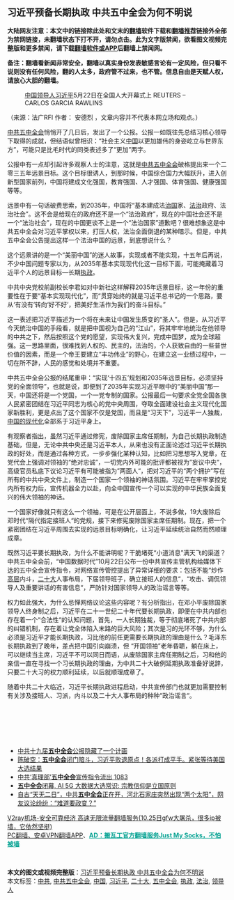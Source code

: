  <h2>习近平预备长期执政 中共五中全会为何不明说</h2> <p class="notice"><b>大陆网友注意：本文中的链接除此处和文末的<a href="https://github.com/bannedbook/fanqiang" >翻墙</a>软件下载和<a href="https://github.com/killgcd/justmysocks/blob/master/README.md">翻墙推荐</a>链接外全部为禁网链接，未翻墙状态下打不开，请勿点击。此为文字版禁闻，欲看图文视频完整版和更多禁闻，请下载<a href="https://github.com/bannedbook/fanqiang">翻墙软件或APP</a>后翻墙上禁闻网。</p><p>备注：翻墙看新闻非常安全，翻墙以真实身份发表敏感言论有一定风险，但只看不说则没有任何风险，翻的人太多，政府管不过来，也不管。信息自由是天赋人权，请放心大胆的翻墙。</b></p>  <div class="entry"> <figure>                <figcaption>                <a href="https://www.bannedbook.org/bnews/tag/%E4%B8%AD%E5%9B%BD/" class="st_tag internal_tag" rel="tag" title="标签 中国 下的日志">中国</a><a href="https://www.bannedbook.org/bnews/tag/%E9%A2%86%E5%AF%BC%E4%BA%BA/" class="st_tag internal_tag" rel="tag" title="标签 领导人 下的日志">领导人</a><a href="https://www.bannedbook.org/bnews/tag/%e4%b9%a0%e8%bf%91%e5%b9%b3/" class="st_tag internal_tag" rel="tag" title="标签 习近平 下的日志">习近平</a>5月22日在全国人大开幕式上                REUTERS &#8211; CARLOS GARCIA RAWLINS            </figcaption></figure> <p>（来源：法广RFI                                      作者：                                                                                                     安德烈                                                                                            ，文章内容并不代表本网立场和观点。）</p> <p>                    <a href="https://www.bannedbook.org/bnews/tag/%e4%b8%ad%e5%85%b1/" class="st_tag internal_tag" rel="tag" title="标签 中共 下的日志">中共</a><a href="https://www.bannedbook.org/bnews/tag/%e4%ba%94%e4%b8%ad%e5%85%a8%e4%bc%9a/" class="st_tag internal_tag" rel="tag" title="标签 五中全会 下的日志">五中全会</a>悄悄开了几日后，发出了一个公报。公报一如既往先总结习核心领导下取得的成就，但结语似曾相识：“社会主义<span class='wp_keywordlink_affiliate'><a href="https://www.bannedbook.org/" title="中国" target="_blank">中国</a></span>以更加雄伟的身姿屹立与世界东方”，可能只是比毛时代的同类表述多了“更加”两字。                </p> <p>公报中有一点却引起许多观察人士的注意，这就是<a href="https://www.bannedbook.org/bnews/tag/%e4%b8%ad%e5%85%b1%e4%ba%94%e4%b8%ad%e5%85%a8%e4%bc%9a/" class="st_tag internal_tag" rel="tag" title="标签 中共五中全会 下的日志">中共五中全会</a>破格提出来一个二零三五年远景目标。这个目标很诱人，到那时候，中国综合国力大幅跃升，进入创新型国家前列，中国将建成文化强国，教育强国、人才强国、体育强国、健康强国等等。</p> <p>远景中有一句话破费思索，到2035年，中国将“基本建成法<span class='wp_keywordlink'><a href="https://www.bannedbook.org/forum24/topic8925.html" title="《治国大道》" target="_blank">治国</a></span>家、<a href="https://www.bannedbook.org/bnews/tag/%e6%b3%95%e6%b2%bb/" class="st_tag internal_tag" rel="tag" title="标签 法治 下的日志">法治</a>政府、法治社会”。这不会是给现在的政府还不是一个“法治政府”，现在的中国社会还不是一个“法治社会”，现在的中国更谈不上是一个“法治国家”道歉吧？很难想象这是中共五中全会对习近平掌权以来，打压人权，法治全面倒退的某种暗示。但是，中共五中全会公告提出这样一个法治中国的远景，到底想说什么？</p>  <p>这个远景讲的是一个“美丽中国”的迷人故事，实现或者不能实现，十五年后再说，不少中国问题专家以为，从2035年基本实现现代化这一目标下面，可能掩藏着习近平个人的远景目标&#8212;长期<a href="https://www.bannedbook.org/bnews/tag/%E6%89%A7%E6%94%BF/" class="st_tag internal_tag" rel="tag" title="标签 执政 下的日志">执政</a>。</p> <p>中共中央党校前副校长李君如对中新社这样解释2035年远景目标，这一年份的重要性在于要“基本实现现代化”，而“贯穿始终的就是习近平总书记的一个思路，要从‘有没有’转向‘好不好’，把美好生活作为我们的奋斗目标。”</p> <p>这一表述把习近平描述为一个将在未来让中国发生质变的“圣人”。但是，从习近平今天统治中国的手段看，就是把中国视为自己的“江山”，将其牢牢地统治在他领导的中共之下，然后按照这个党的愿望，实现伟大复兴，完成中国梦，成为全球超强。这一思路里面，很难找到人权的、民主的，法治的，个人获致自由的一些普世价值的因素，而是一个帝王要建立“丰功伟业”的野心，在建立这一业绩过程中，一切在所不辞，人民的感觉和处境并不重要。</p> <p>中共五中全会公报的结尾重申：“实现‘十四五’规划和2035年远景目标，必须坚持党的全面领导”，也就是说，即便到了2035年实现习近平眼中的“美丽中国”那一天，中国还将是一个党国，一个一党专制的国家。公报最后一句要求全党全国各族人民紧密团结在习近平同志为核心的党中央周围，夺取全面建设社会主义现代化国家新胜利，更是点出了这个国家不仅是党国，而且是“习天下”，习近平一人独裁，<span class='wp_keywordlink'><a href="https://www.bannedbook.org/forum2/topic993.html" title="中国的现代化" target="_blank">中国的现代化</a></span>全部系于习近平身上。</p>  <p>有观察者指出，虽然习近平通过修宪，废除国家主席任期制，为自己长期执政制造基础，但是，无论中共中央还是习近平本人，从来也没有正面论述过习近平长期执政的好处，而是通过各种方式，一步步强化某种认知，比如把习思想写入党章，在党代会上强调对领袖的“绝对忠诚”，一切党内外可能的批评都被视为”妄议中央“，高级官员私底下议论习近平有可能被指为”两面人“，把对习近平的“两个拥护”写在所有的中共中央文件上，制造一个国家一个领袖的神话氛围。习近平在牢牢掌控党内所有权力后，宣传机器全力以赴，向全中国宣传一个可以实现的中华民族全面复兴的伟大领袖的神话。</p> <p>一个国家好像就只有这么一个领袖，可是在公开层面上，不说多做，19大废除后邓时代“隔代指定接班人“的党规，接下来修宪废除国家主席任期制。现在，把一个紧密团结在习近平周围去实现的远景目标明确化，让习近平延续统治自然而然顺理成章。</p> <p>既然习近平要长期执政，为什么不能讲明呢？干脆堵死“小道消息”满天飞的渠道？中共五中全会前，“中国数据时代”10月22日公布一份中共宣传主管机构给媒体下达的五中全会宣传指令，对网络宣传管控提出了异常详细的要求：包括不能“炒作<span class='wp_keywordlink_affiliate'><a href="https://www.bannedbook.org/bnews/ccpdope/" title="中共高层内幕" target="_blank">高层</a></span>内斗，<a href="https://www.bannedbook.org/bnews/tag/%E4%BA%8C%E5%8D%81%E5%A4%A7/" class="st_tag internal_tag" rel="tag" title="标签 二十大 下的日志">二十大</a>人事布局，下届领导班子，确立接班人的信息“，“攻击、调侃领导人及重要讲话的有害信息“，严防针对国家领导人的政治谣言等等。</p> <p>权力如此强大，为什么忌惮网络议论这些内容呢？有分析指出，在邓小平废除国家领导人终身制之后，习近平在二十一世纪二十年代要长期执政，即便在中共内部也存在着一个“合法性“的认知问题，首先，一人长期独裁，等于彻底堵死了中共内部的纠错机制，存在着让党全体陷入末路的巨大风险；其次是习的光环不够，为什么必须是习近平才能长期执政，习比他的前任更需要长期执政的理由是什么？毛泽东长期执政到了晚年，差点把中国引向崩溃，但 “开国领袖”老年昏聩，躺在床上，可以继续当主席，习近平不可以同日而语，从废除国家主席任期制之后，习和他的亲信一直在寻找一个习长期执政的理由，为中共二十大破例延期执政准备好说辞，只要二十大习的权力顺利延续，以后就顺理成章了。</p>  <p>随着中共二十大临近，习近平长期执政进程启动，中共宣传部门也就更加需要控制有关涉及接班人、习派，内斗以及二十大人事布局的种种“政治谣言“。</p> <p> </p> <p> </p> <p> </p>  <ul class='op-related-articles' title='相关阅读'> <li><a href='https://www.bannedbook.org/bnews/bannedvideo/20201030/1422581.html' target='_blank'>中共十九届<b>五中全会</b>公报隐藏了一个计画</a></li> <li><a href='https://www.bannedbook.org/bnews/cbnews/20201030/1422580.html' target='_blank'>陈破空：<b>五中全会</b>闭门暗斗，习近平败退原点！各派打成平手。紧张等待美国大选结果</a></li> <li><a href='https://www.bannedbook.org/bnews/bannedvideo/20201030/1422508.html' target='_blank'>中共‘真理部’<b>五中全会</b>宣传指令流出 1083</a></li> <li><a href='https://www.bannedbook.org/bnews/taiwannews/20201030/1422506.html' target='_blank'><b>五中全会</b>闭幕, AI 5G 大数据大选常识: 宗教信仰是立国原则</a></li> <li><a href='https://www.bannedbook.org/bnews/bannedvideo/20201030/1422474.html' target='_blank'>自古“天无二日”，中共<b>五中全会</b>正在开，河北石家庄突然出现“两个太阳”，网友议论纷纷：“难道要政变？”</a></li> </ul> <p class="texttj"> <a href="https://www.bannedbook.org/forum23/topic22702.html" target="_blank">V2ray机场-安全可靠经济 高速无限流量翻墙服务(10.25日gfw大屠杀，很多ip被墙，它依然坚挺)</a><br/> <a href="https://github.com/bannedbook/fanqiang/wiki/%E7%A6%81%E9%97%BB%E7%BD%91%E5%AE%89%E5%8D%93%E7%BF%BB%E5%A2%99%E6%96%B0%E9%97%BBAPP" target="_blank">PC翻墙、安卓VPN翻墙APP</a>、<span onclick="window.open('https://github.com/killgcd/justmysocks/blob/master/README.md')" style="font-weight:bold;color:#00A191;cursor:pointer;text-decoration:underline;outline:none">AD：搬瓦工官方翻墙服务Just My Socks，不怕被墙</span></p><p> </p><a name='sharetosocial'></a>       <div><b>本文的图文或视频完整版</b>：<a href='https://www.bannedbook.org/bnews/headline/20201030/1422613.html'>习近平预备长期执政 中共五中全会为何不明说</a></div>  </div><!--END ENTRY--> <div class="postfooter"> <div>本文标签：<a href="https://www.bannedbook.org/bnews/tag/%e4%b8%ad%e5%85%b1/" rel="tag">中共</a>, <a href="https://www.bannedbook.org/bnews/tag/%e4%b8%ad%e5%85%b1%e4%ba%94%e4%b8%ad%e5%85%a8%e4%bc%9a/" rel="tag">中共五中全会</a>, <a href="https://www.bannedbook.org/bnews/tag/%E4%B8%AD%E5%9B%BD/" rel="tag">中国</a>, <a href="https://www.bannedbook.org/bnews/tag/%e4%b9%a0%e8%bf%91%e5%b9%b3/" rel="tag">习近平</a>, <a href="https://www.bannedbook.org/bnews/tag/%E4%BA%8C%E5%8D%81%E5%A4%A7/" rel="tag">二十大</a>, <a href="https://www.bannedbook.org/bnews/tag/%e4%ba%94%e4%b8%ad%e5%85%a8%e4%bc%9a/" rel="tag">五中全会</a>, <a href="https://www.bannedbook.org/bnews/tag/%E6%89%A7%E6%94%BF/" rel="tag">执政</a>, <a href="https://www.bannedbook.org/bnews/tag/%e6%b3%95%e6%b2%bb/" rel="tag">法治</a>, <a href="https://www.bannedbook.org/bnews/tag/%E9%A2%86%E5%AF%BC%E4%BA%BA/" rel="tag">领导人</a></div>  </div><!--END POSTFOOTER--> 